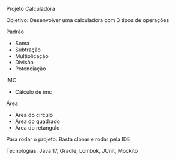 Projeto Calculadora 

Objetivo: Desenvolver uma calculadora com 3 tipos de operações

Padrão
- Soma
- Subtração
- Multiplicação
- Divisão
- Potenciação

IMC
- Cálculo de imc

Área
- Área do circulo
- Área do quadrado
- Área do retangulo


Para rodar o projeto:
 Basta clonar e rodar pela IDE

Tecnologias:
Java 17, Gradle, Lombok, JUnit, Mockito
